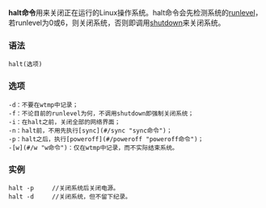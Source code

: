 **halt命令**用来关闭正在运行的Linux操作系统。halt命令会先检测系统的[runlevel](#/runlevel "runlevel命令")，若runlevel为0或6，则关闭系统，否则即调用[shutdown](#/shutdown "shutdown命令")来关闭系统。

### 语法  

```
halt(选项)
```

### 选项  

```
-d：不要在wtmp中记录；
-f：不论目前的runlevel为何，不调用shutdown即强制关闭系统；
-i：在halt之前，关闭全部的网络界面；
-n：halt前，不用先执行[sync](#/sync "sync命令")；
-p：halt之后，执行[poweroff](#/poweroff "poweroff命令")；
-[w](#/w "w命令")：仅在wtmp中记录，而不实际结束系统。
```

### 实例  

```
halt -p     //关闭系统后关闭电源。
halt -d     //关闭系统，但不留下纪录。
```
